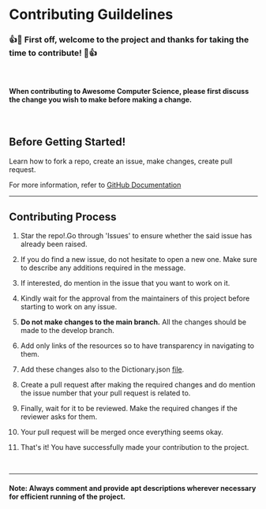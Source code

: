 # Contributing Guildelines

### 👍🎉 First off, welcome to the project and thanks for taking the time to contribute! 🎉👍
<br>

#### When contributing to Awesome Computer Science, please first discuss the change you wish to make before making a change.
<br>

## Before Getting Started!
Learn how to fork a repo, create an issue, make changes, create pull request.

For more information, refer to <a href = "https://docs.github.com/en" target = "_self">GitHub Documentation</a>

--------
## Contributing Process

1. Star the repo!.Go through 'Issues' to ensure whether the said issue has already been raised.

2. If you do find a new issue, do not hesitate to open a new one. Make sure to describe any additions required in the message.

3. If interested, do mention in the issue that you want to work on it.

4. Kindly wait for the approval from the maintainers of this project before starting to work on any issue.

5. **Do not make changes to the main branch.** All the changes should be made to the develop branch.

6. Add only links of the resources so to have transparency in navigating to them.

7. Add these changes also to the Dictionary.json [file](https://github.com/CSwala/awesome-computer-science/blob/main/Dictionary.json).

8. Create a pull request after making the required changes and do mention the issue number that your pull request is related to.

9. Finally, wait for it to be reviewed. Make the required changes if the reviewer asks for them. 

10. Your pull request will be merged once everything seems okay.

11. That's it! You have successfully made your contribution to the project.
<br>

-----------------
#### **Note**: Always comment and provide apt descriptions wherever necessary for efficient running of the project.




	